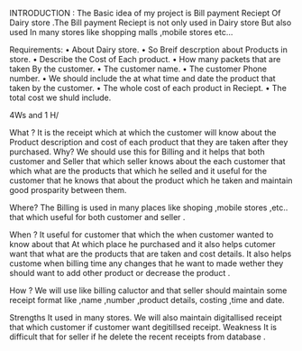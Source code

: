 INTRODUCTION :
The Basic idea  of my project is Bill payment Reciept Of Dairy store .The Bill payment Reciept is  not only used in Dairy store But also used In many stores like shopping malls  ,mobile  stores etc…

Requirements:
•	About Dairy store.
•	So Breif descrption about  Products in store.
•	Describe the  Cost of  Each product.
•	How many packets that are taken By the customer.
•	 The customer name.
•	The customer Phone number.
•	We should include the  at what time and date the product that taken by the customer.
•	The whole cost of each product in Reciept.
•	The total cost we shuld include.




4Ws and 1 H/

What ?
It is the receipt which at which the customer  will know about the Product description and cost of each product that they are taken after they purchased.
Why?
We should use this for Billing and it helps that both customer and Seller that which seller knows about the each customer that which  what are the products that which he selled and it useful for the customer that he knows that about the product which he taken and maintain good prosparity between them.

Where?
The Billing is  used in many places like shoping ,mobile stores ,etc.. that which useful for both customer and seller .





When ?
It useful for customer that which the when customer wanted to know about that At which place he purchased and it also helps cutomer want  that what are  the products that are taken  and cost details. It also helps custome  when billing time any changes that he want to made wether they should want to add  other product or decrease the product .
 

How ?
We will use like   billing caluctor  and that seller should maintain some receipt format  like ,name ,number ,product details, costing ,time and date.

Strengths 
It used in many stores.
We will also maintain digitallised  receipt  that which customer if customer want degitillsed receipt.
Weakness
It is difficult that for seller if he delete the recent receipts  from database . 
